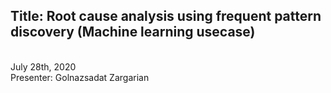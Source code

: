 
<h2>Title: Root cause analysis using frequent pattern discovery (Machine learning usecase) </h2> <br>
July 28th, 2020</h4> <br>
Presenter: Golnazsadat Zargarian
